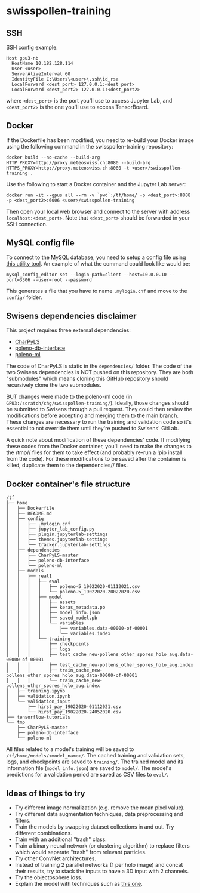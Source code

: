 # swisspollen-training

## SSH

SSH config example:
```
Host gpu3-nb
  HostName 10.182.128.114
  User <user>
  ServerAliveInterval 60
  IdentityFile C:\Users\<user>\.ssh\id_rsa
  LocalForward <dest_port> 127.0.0.1:<dest_port>
  LocalForward <dest_port2> 127.0.0.1:<dest_port2>
```

where `<dest_port>` is the port you'll use to access Jupyter Lab, and `<dest_port2>` is the one you'll use to access TensorBoard.

## Docker

If the Dockerfile has been modified, you need to re-build your Docker image using the following command in the swisspollen-training repository:

```docker build --no-cache --build-arg HTTP_PROXY=http://proxy.meteoswiss.ch:8080 --build-arg HTTPS_PROXY=http://proxy.meteoswiss.ch:8080 -t <user>/swisspollen-training .```

Use the following to start a Docker container and the Jupyter Lab server:

```docker run -it --gpus all --rm -v `pwd`:/tf/home/ -p <dest_port>:8888 -p <dest_port2>:6006 <user>/swisspollen-training```

Then open your local web browser and connect to the server with address `localhost:<dest_port>`. Note that `<dest_port>` should be forwarded in your SSH connection.

## MySQL config file

To connect to the MySQL database, you need to setup a config file using [this utility tool](https://dev.mysql.com/doc/refman/8.0/en/mysql-config-editor.html).
An example of what the command could look like would be:

```mysql_config_editor set --login-path=client --host=10.0.0.10 --port=3306 --user=root --password```

This generates a file that you have to name `.mylogin.cnf` and move to the `config/` folder.

## Swisens dependencies disclaimer

This project requires three external dependencies:
- [CharPyLS](https://github.com/Who8MyLunch/CharPyLS)
- [poleno-db-interface](https://gitlab.swisensdata.ch/swisens/poleno/software/poleno-db-interface)
- [poleno-ml](https://gitlab.swisensdata.ch/swisens/poleno/software/poleno-ml)

The code of CharPyLS is static in the `dependencies/` folder. The code of the two Swisens dependencies is NOT pushed on this repository. They are both "submodules" which means cloning this GitHub repository should recursively clone the two submodules.

<u>BUT</u> changes were made to the poleno-ml code (in `GPU3:/scratch/chg/swisspollen-training/`). Ideally, those changes should be submitted to Swisens through a pull request. They could then review the modifications before accepting and merging them to the main branch. These changes are necessary to run the training and validation code so it's essential to not override them until they're pushed to Swisens' GitLab.

A quick note about modification of these dependencies' code. If modifying these codes from the Docker container, you'll need to make the changes to the /tmp/<dependency>/ files for them to take effect (and probably re-run a !pip install from the code). For these modifications to be saved after the container is killed, duplicate them to the dependencies/<dependency>/ files.

## Docker container's file structure

```
/tf
├── home
│   ├── Dockerfile
│   ├── README.md
│   ├── config
│   │   ├── .mylogin.cnf
│   │   ├── jupyter_lab_config.py
│   │   ├── plugin.jupyterlab-settings
│   │   ├── themes.jupyterlab-settings
│   │   └── tracker.jupyterlab-settings
│   ├── dependencies
│   │   ├── CharPyLS-master
│   │   ├── poleno-db-interface
│   │   └── poleno-ml
│   ├── models
│   │   ├── real1
│   │   │   ├── eval
│   │   │   │   ├── poleno-5_19022020-01112021.csv
│   │   │   │   └── poleno-5_19022020-20022020.csv
│   │   │   ├── model
│   │   │   │   ├── assets
│   │   │   │   ├── keras_metadata.pb
│   │   │   │   ├── model_info.json
│   │   │   │   ├── saved_model.pb
│   │   │   │   └── variables
│   │   │   │       ├── variables.data-00000-of-00001
│   │   │   │       └── variables.index
│   │   │   └── training
│   │   │       ├── checkpoints
│   │   │       ├── logs
│   │   │       ├── test_cache_new-pollens_other_spores_holo_aug.data-00000-of-00001
│   │   │       ├── test_cache_new-pollens_other_spores_holo_aug.index
│   │   │       ├── train_cache_new-pollens_other_spores_holo_aug.data-00000-of-00001
│   │   │       └── train_cache_new-pollens_other_spores_holo_aug.index
│   ├── training.ipynb
│   ├── validation.ipynb
│   └── validation_input
│       ├── hirst_pay_19022020-01112021.csv
│       └── hirst_pay_19022020-24052020.csv
├── tensorflow-tutorials
└── tmp
    ├── CharPyLS-master
    ├── poleno-db-interface
    └── poleno-ml
```
    
All files related to a model's training will be saved to `/tf/home/models/<model_name>/`. The cached training and validation sets, logs, and checkpoints are saved to `training/`. The trained model and its information file (`model_info.json`) are saved to `model/`. The model's predictions for a validation period are saved as CSV files to `eval/`.
  
## Ideas of things to try
  
- Try different image normalization (e.g. remove the mean pixel value).
- Try different data augmentation techniques, data preprocessing and filters.
- Train the models by swapping dataset collections in and out. Try different combinations.
- Train with an additional "trash" class.
- Train a binary neural network (or clustering algorithm) to replace filters which would separate "trash" from relevant particles.
- Try other ConvNet architectures.
- Instead of training 2 parallel networks (1 per holo image) and concat their results, try to stack the inputs to have a 3D input with 2 channels.
- Try the objectosphere loss.
- Explain the model with techniques such as [this one](https://towardsdatascience.com/understanding-your-convolution-network-with-visualizations-a4883441533b).
